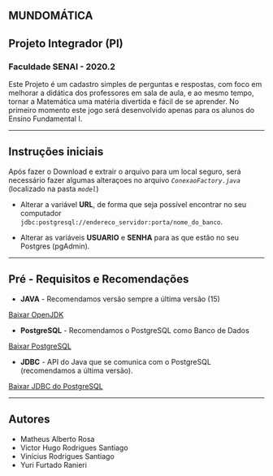 ## MUNDOMÁTICA
## Projeto Integrador (PI)
### Faculdade SENAI - 2020.2
Este Projeto é um cadastro simples de perguntas e respostas, com foco em melhorar a didática dos professores em sala de aula, e ao mesmo tempo, tornar a Matemática uma matéria divertida e fácil de se aprender. No primeiro momento este jogo será desenvolvido apenas para os alunos do Ensino Fundamental I.

------------------------------------
## Instruções iniciais

Após fazer o Download e extrair o arquivo para um local seguro, será necessário fazer algumas alteraçoes no arquivo *`ConexaoFactory.java`* (localizado na pasta *`model`*)

* Alterar a variável **URL**, de forma que seja possível encontrar no seu computador `jdbc:postgresql://endereco_servidor:porta/nome_do_banco`.

* Alterar as variáveis **USUARIO** e **SENHA** para as que estão no seu Postgres (pgAdmin).

------------------------------------

## Pré - Requisitos e Recomendações

- **JAVA** - Recomendamos versão sempre a última versão (15)

[Baixar OpenJDK](http://jdk.java.net/archive/)

- **PostgreSQL** - Recomendamos o PostgreSQL como Banco de Dados

[Baixar PostgreSQL](https://www.postgresql.org/download/)

- **JDBC** - API do Java que se comunica com o PostgreSQL (recomendamos a última versão).

[Baixar JDBC do PostgreSQL](https://jdbc.postgresql.org/download.html)

------------------------------------

## Autores

- Matheus Alberto Rosa
- Victor Hugo Rodrigues Santiago
- Vinícius Rodrigues Santiago
- Yuri Furtado Ranieri

